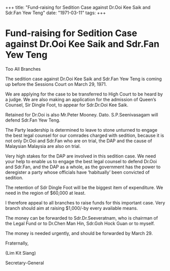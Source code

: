 +++ 
title: "Fund-raising for Sedition Case against Dr.Ooi Kee Saik and Sdr.Fan Yew Teng"
date: "1971-03-11"
tags:
+++

# Fund-raising for Sedition Case against Dr.Ooi Kee Saik and Sdr.Fan Yew Teng

Too All Branches

The sedition case against Dr.Ooi Kee Saik and Sdr.Fan Yew Teng is coming up before the Sessions Court on March 29, 1971.

We are applying for the case to be transferred to High Court to be heard by a judge. We are also making an application for the admission of Queen’s Counsel, Sir Dingle Foot, to appear for Sdr.Dr.Ooi Kee Saik.

Retained for Dr.Ooi is also Mr.Peter Mooney. Dato. S.P.Seenivasagam will defend Sdr.Fan Yew Teng.</u>

The Party leadership is determined to leave to stone unturned to engage the best legal counsel for our comrades charged with sedition, because it is not only Dr.Ooi and Sdr.Fan who are on trial, the DAP and the cause of Malaysian Malaysia are also on trial.

Very high stakes for the DAP are involved in this sedition case. We need your help to enable us to engage the best legal counsel to defend Dr.Ooi and Sdr.Fan, and the DAP as a whole, as the government has the power to deregister a party whose officials have ‘habitually’ been convicted of sedition.

The retention of Sdr Dingle Foot will be the biggest item of expenditure. We need in the region of $60,000 at least.

I therefore appeal to all branches to raise funds for this important case. Very branch should aim at raising $1,000/-by every available means.

The money can be forwarded to Sdr.Dr.Seeveratnam, who is chairman of the Legal Fund or to Dr.Chen Man Hin, Sdr.Goh Hock Guan or to myself.

The money is needed urgently, and should be forwarded by March 29.

Fraternally,

(Lim Kit Siang)

Secretary-General
 
